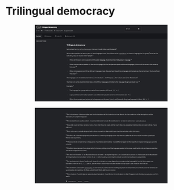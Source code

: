 # Trilingual democracy

<p align="center">
  <img src="./screenshots/image1.png" width="350" title="Console">
</p>

<p align="center">
  <img src="./screenshots/image2.png" width="350" title="Console">
</p>
